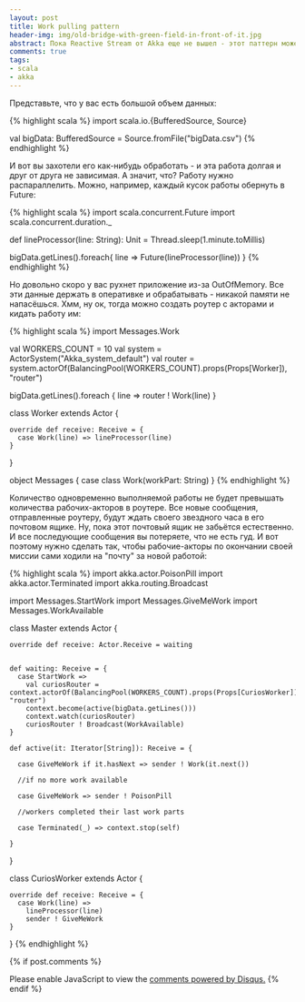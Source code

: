 ```yaml
---
layout: post
title: Work pulling pattern
header-img: img/old-bridge-with-green-field-in-front-of-it.jpg
abstract: Пока Reactive Stream от Akka еще не вышел - этот паттерн может вас выручить.
comments: true
tags:
- scala
- akka
---
```


Представьте, что у вас есть большой объем данных:

{% highlight scala %}
import scala.io.{BufferedSource, Source}

val bigData: BufferedSource = Source.fromFile("bigData.csv")
{% endhighlight %}

 
И вот вы захотели его как-нибудь обработать - и эта работа долгая и друг от друга не зависимая. А значит, что? Работу нужно распараллелить. Можно, например, каждый кусок работы обернуть в Future:

{% highlight scala %}
  import scala.concurrent.Future
  import scala.concurrent.duration._

  def lineProcessor(line: String): Unit = Thread.sleep(1.minute.toMillis)

  bigData.getLines().foreach{ line =>
    Future(lineProcessor(line))
  }
{% endhighlight %}

Но довольно скоро у вас рухнет приложение из-за OutOfMemory. Все эти данные держать в оперативке и обрабатывать - никакой памяти не напасёшься.
Хмм, ну ок, тогда можно создать роутер с акторами и кидать работу им: 

{% highlight scala %}
  import Messages.Work
  
  val WORKERS_COUNT = 10
  val system = ActorSystem("Akka_system_default")
  val router = system.actorOf(BalancingPool(WORKERS_COUNT).props(Props[Worker]), "router")

  bigData.getLines().foreach { line =>
    router ! Work(line)
  }

  class Worker extends Actor {

    override def receive: Receive = {
      case Work(line) => lineProcessor(line)
    }

  }

  object Messages {
    case class Work(workPart: String)
  }
{% endhighlight %}

Количество одновременно выполняемой работы не будет превышать количества рабочих-акторов в роутере. Все новые сообщения, отправленные роутеру, будут ждать своего звездного часа в его почтовом ящике. Ну, пока этот почтовый ящик не забьётся естественно. И все последующие сообщения вы потеряете, что не есть гуд. 
И вот поэтому нужно сделать так, чтобы рабочие-акторы по окончании своей миссии сами ходили на "почту" за новой работой:

{% highlight scala %}
  import akka.actor.PoisonPill
  import akka.actor.Terminated
  import akka.routing.Broadcast

  import Messages.StartWork
  import Messages.GiveMeWork
  import Messages.WorkAvailable

  class Master extends Actor {

    override def receive: Actor.Receive = waiting


    def waiting: Receive = {
      case StartWork =>
        val curiosRouter = context.actorOf(BalancingPool(WORKERS_COUNT).props(Props[CuriosWorker]), "router")
        context.become(active(bigData.getLines()))
        context.watch(curiosRouter)
        curiosRouter ! Broadcast(WorkAvailable)
    }

    def active(it: Iterator[String]): Receive = {

      case GiveMeWork if it.hasNext => sender ! Work(it.next())

      //if no more work available
      
      case GiveMeWork => sender ! PoisonPill

      //workers completed their last work parts
      
      case Terminated(_) => context.stop(self)

    }

  }

  class CuriosWorker extends Actor {

    override def receive: Receive = {
      case Work(line) =>
        lineProcessor(line)
        sender ! GiveMeWork
    }

  }
{% endhighlight %}

{% if post.comments %}
<div id="disqus_thread"></div>
<script>
    /**
     *  RECOMMENDED CONFIGURATION VARIABLES: EDIT AND UNCOMMENT THE SECTION BELOW TO INSERT DYNAMIC VALUES FROM YOUR PLATFORM OR CMS.
     *  LEARN WHY DEFINING THESE VARIABLES IS IMPORTANT: https://disqus.com/admin/universalcode/#configuration-variables
     */
    /*
    var disqus_config = function () {
        this.page.url = PAGE_URL;  // Replace PAGE_URL with your page's canonical URL variable
        this.page.identifier = PAGE_IDENTIFIER; // Replace PAGE_IDENTIFIER with your page's unique identifier variable
    };
    */
    (function() {  // REQUIRED CONFIGURATION VARIABLE: EDIT THE SHORTNAME BELOW
        var d = document, s = d.createElement('script');
        
        s.src = '//EXAMPLE.disqus.com/embed.js';  // IMPORTANT: Replace EXAMPLE with your forum shortname!
        
        s.setAttribute('data-timestamp', +new Date());
        (d.head || d.body).appendChild(s);
    })();
</script>
<noscript>Please enable JavaScript to view the <a href="https://disqus.com/?ref_noscript" rel="nofollow">comments powered by Disqus.</a></noscript>
{% endif %}
